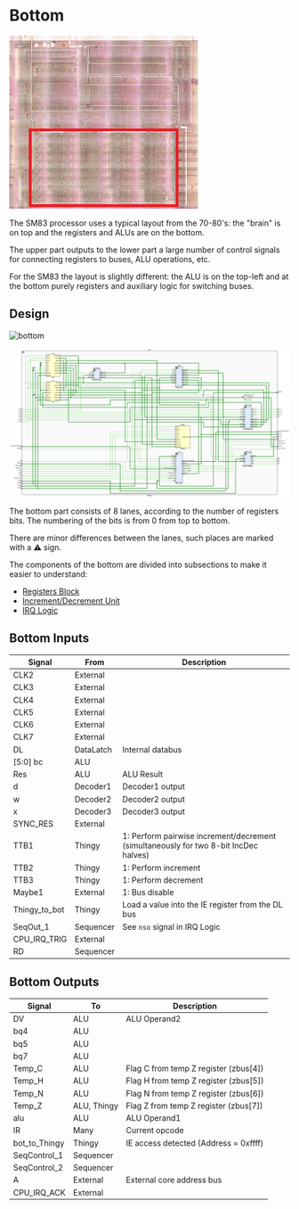 # Bottom

![locator_bottom](/imgstore/locator_bottom.png)

The SM83 processor uses a typical layout from the 70-80's: the "brain" is on top and the registers and ALUs are on the bottom.

The upper part outputs to the lower part a large number of control signals for connecting registers to buses, ALU operations, etc.

For the SM83 the layout is slightly different: the ALU is on the top-left and at the bottom purely registers and auxiliary logic for switching buses.

## Design

![bottom](/imgstore/bottom.jpg)

![Bottom](/HDL/Design/Bottom.png)

The bottom part consists of 8 lanes, according to the number of registers bits. The numbering of the bits is from 0 from top to bottom.

There are minor differences between the lanes, such places are marked with a :warning: sign.

The components of the bottom are divided into subsections to make it easier to understand:
- [Registers Block](regs.md)
- [Increment/Decrement Unit](idu.md)
- [IRQ Logic](irq.md)

## Bottom Inputs

|Signal|From|Description|
|---|---|---|
|CLK2|External| |
|CLK3|External| |
|CLK4|External| |
|CLK5|External| |
|CLK6|External| |
|CLK7|External| |
|DL|DataLatch|Internal databus|
|\[5:0\] bc|ALU| |
|Res|ALU|ALU Result|
|d|Decoder1|Decoder1 output|
|w|Decoder2|Decoder2 output|
|x|Decoder3|Decoder3 output|
|SYNC_RES|External| |
|TTB1|Thingy|1: Perform pairwise increment/decrement (simultaneously for two 8-bit IncDec halves)|
|TTB2|Thingy|1: Perform increment|
|TTB3|Thingy|1: Perform decrement|
|Maybe1|External|1: Bus disable|
|Thingy_to_bot|Thingy|Load a value into the IE register from the DL bus|
|SeqOut_1|Sequencer|See `nso` signal in IRQ Logic|
|CPU_IRQ_TRIG|External| |
|RD|Sequencer| |

## Bottom Outputs

|Signal|To|Description|
|---|---|---|
|DV|ALU|ALU Operand2|
|bq4|ALU| |
|bq5|ALU| |
|bq7|ALU| |
|Temp_C|ALU|Flag C from temp Z register (zbus\[4\])|
|Temp_H|ALU|Flag H from temp Z register (zbus\[5\])|
|Temp_N|ALU|Flag N from temp Z register (zbus\[6\])|
|Temp_Z|ALU, Thingy|Flag Z from temp Z register (zbus\[7\])|
|alu|ALU|ALU Operand1|
|IR|Many|Current opcode|
|bot_to_Thingy|Thingy|IE access detected (Address = 0xffff)|
|SeqControl_1|Sequencer| |
|SeqControl_2|Sequencer| |
|A|External|External core address bus|
|CPU_IRQ_ACK|External| |

